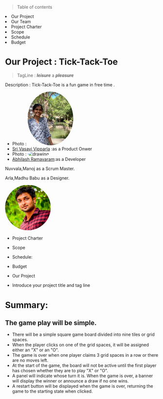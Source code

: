 > Table of contents

<li>Our Project</li>
<li>Our Team</li>
<li>Project Charter</li>
<li>Scope</li>
<li>Schedule</li>
<li>Budget</li>

# Our Project : Tick-Tack-Toe

> TagLine : ***leisure*** a ***pleasure***

Description : Tick-Tack-Toe is a fun game in free time .

* Photo : <img src="pictures/pic.jpeg" alt="drawing" width="150" style="border-radius:50%" />
* [Sri Vasavi Vipparla](https://github.com/Srivasavi-vipparla)  :as a Product Onwer
* Photo : <img src="pictures/Abhi.jpeg" alt="drawing" width="150" style="border-radius:50%" />
* [Abhilash Ramavaram](https://https://github.com/AbhiRam0099/AbhilashRamavaram):as a Developer

<p>Nuvvala,Manoj as a Scrum Master.</p>
<p>Arla,Madhu Babu as a Designer.</p>
<img src="pictures/profile.jpg" alt="drawing" width="150" style="border-radius:50%" />

- Project Charter
- Scope
- Schedule:

- Budget
- Our Project
- Introduce your project title and tag line

# Summary:

## The game play will be simple.

* There will be a simple square game board divided into nine tiles or grid spaces.
* When the player clicks on one of the grid spaces, it will be assigned either an "X" or an "O".
* The game is over when one player claims 3 grid spaces in a row or there are no moves left.
* At the start of the game, the board will not be active until the first player has chosen whether they are to play "X" or "O".
* A panel will indicate whose turn it is. When the game is over, a banner will display the winner or announce a draw if no one wins.
* A restart button will be displayed when the game is over, returning the game to the starting state when clicked.
